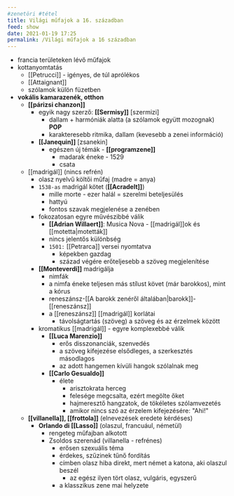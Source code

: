 ```yaml
---
#zenetöri #tétel
title: Világi műfajok a 16. században
feed: show
date: 2021-01-19 17:25
permalink: /Világi műfajok a 16 században
---
```


-   francia területeken lévő műfajok
-   kottanyomtatás
    -   [[Petrucci]] - igényes, de túl aprólékos
    -   [[Attaignant]]
    -   szólamok külön füzetben
-   **vokális kamarazenék, otthon**
    -   **[[párizsi chanzon]]**
        -   egyik nagy szerző: **[[Sermisy]]** [szermizi]
            -   dallam + harmóniák alatta (a szólamok együtt mozognak) **POP**
            -   karakteresebb ritmika, dallam (kevesebb a zenei információ)
        -   **[[Janequin]]** [zsanekin]
            -   egészen új témák - **[[programzene]]**
                -   madarak éneke - 1529
                -   csata
    -   [[madrigál]] (nincs refrén)
        -   olasz nyelvű költői műfaj (madre = anya)
        -   `1538-as` madrigál kötet (**[[Acradelt]]**)
            -   mille morte - ezer halál = szerelmi beteljesülés
            -   hattyú
            -   fontos szavak megjelenése a zenében
        -   fokozatosan egyre művészibbé válik
            -   **[[Adrian Willaert]]**: Musica Nova - [[madrigál]]ok és [[motetta|motetták]]
            -   nincs jelentős különbség
            -   `1501:` [[Petrarca]] versei nyomtatva
                -   képekben gazdag
                -   század végére erőteljesebb a szöveg megjelenítése
        -   **[[Monteverdi]]** madrigálja
            -   nimfák
            -   a nimfa éneke teljesen más stílust követ (már barokkos), mint a kórus
            -   reneszánsz-[[A barokk zenéről általában|barokk]]-[[reneszánsz]]
            -   a [[reneszánsz]] [[madrigál]] korlátai
                -   távolságtartás (szöveg) a szöveg és az érzelmek között
        -   kromatikus [[madrigál]] - egyre komplexebbé válik
            -   **[[Luca Marenzio]]**
                -   erős disszonanciák, szenvedés
                -   a szöveg kifejezése elsődleges, a szerkesztés másodlagos
                -   az adott hangemen kívüli hangok szólalnak meg
            -   **[[Carlo Gesualdo]]**
                -   élete
                    -   arisztokrata herceg
                    -   felesége megcsalta, ezért megölte őket
                    -   hajmeresztő hangzatok, de tökéletes szólamvezetés
                    -   amikor nincs szó az érzelem kifejezésére: "Ahi!"
    -   **[[villanella]], [[frottola]]** (elnevezések eredete kérdéses)
        -   **Orlando di [[Lasso]]** (olaszul, francuául, németül)
            -   rengeteg műfajban alkotott
            -   Zsoldos szerenád (villanella - refrénes)
                -   erősen szexuális téma
                -   érdekes, szűzinek tűnő fordítás
                -   címben olasz hiba direkt, mert német a katona, aki olaszul beszél
                    -   az egész ilyen tört olasz, vulgáris, egyszerű
                -   a klasszikus zene mai helyzete